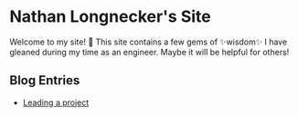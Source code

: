 # Nathan Longnecker's Site
Welcome to my site! :tada: This site contains a few gems of :sparkles:wisdom:sparkles: I have gleaned during my time as an engineer. Maybe it will be helpful for others!

## Blog Entries
* [Leading a project](/blog/leading-a-project.md)
